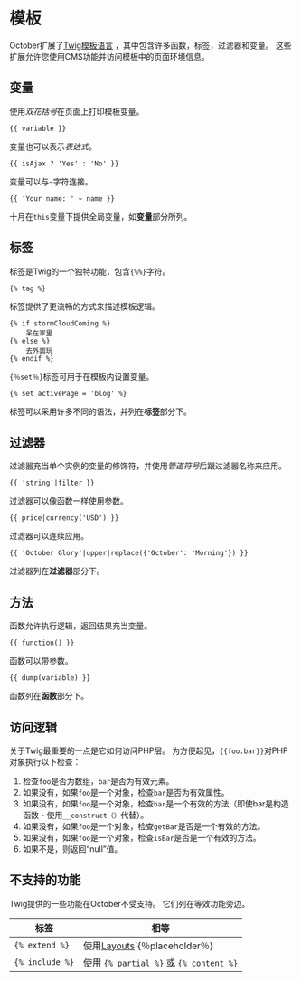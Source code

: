 # 模板

October扩展了[Twig模板语言](http://twig.sensiolabs.org/documentation) ，其中包含许多函数，标签，过滤器和变量。 这些扩展允许您使用CMS功能并访问模板中的页面环境信息。

## 变量

使用*双花括号*在页面上打印模板变量。

    {{ variable }}

变量也可以表示*表达式*。

    {{ isAjax ? 'Yes' : 'No' }}

变量可以与`~`字符连接。

    {{ 'Your name: ' ~ name }}

十月在`this`变量下提供全局变量，如**变量**部分所列。

## 标签

标签是Twig的一个独特功能，包含`{%%}`字符。

    {% tag %}

标签提供了更流畅的方式来描述模板逻辑。

    {% if stormCloudComing %}
        呆在家里
    {% else %}
        去外面玩
    {% endif %}

`{％set％}`标签可用于在模板内设置变量。

    {% set activePage = 'blog' %}

标签可以采用许多不同的语法，并列在**标签**部分下。

## 过滤器

过滤器充当单个实例的变量的修饰符，并使用*管道符号*后跟过滤器名称来应用。

    {{ 'string'|filter }}

过滤器可以像函数一样使用参数。

    {{ price|currency('USD') }}

过滤器可以连续应用。

    {{ 'October Glory'|upper|replace({'October': 'Morning'}) }}

过滤器列在**过滤器**部分下。

## 方法

函数允许执行逻辑，返回结果充当变量。

    {{ function() }}

函数可以带参数。

    {{ dump(variable) }}

函数列在**函数**部分下。

## 访问逻辑

关于Twig最重要的一点是它如何访问PHP层。 为方便起见，`{{foo.bar}}`对PHP对象执行以下检查：

1. 检查`foo`是否为数组，`bar`是否为有效元素。
1. 如果没有，如果`foo`是一个对象，检查`bar`是否为有效属性。
1. 如果没有，如果`foo`是一个对象，检查`bar`是一个有效的方法（即使bar是构造函数 - 使用`__construct（）`代替）。
1. 如果没有，如果`foo`是一个对象，检查`getBar`是否是一个有效的方法。
1. 如果没有，如果`foo`是一个对象，检查`isBar`是否是一个有效的方法。
1. 如果不是，则返回“null”值。

## 不支持的功能

Twig提供的一些功能在October不受支持。 它们列在等效功能旁边。

标签 | 相等
------------- | -------------
`{% extend %}` | 使用[Layouts](Layouts)`{％placeholder％}
`{% include %}` | 使用 `{% partial %}` 或 `{% content %}`
